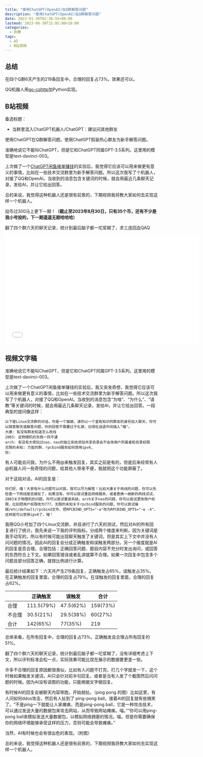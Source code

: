 ```yaml
---
title: "使用ChatGPT(OpenAI)在Q群解答问题"
description: "使用ChatGPT(OpenAI)在Q群解答问题"
date: 2023-01-30T02:38:55+08:00
lastmod: 2023-08-30T15:05:00+10:00
categories:
  - 折腾
tags:
  - AI
  - B站视频
---
```


## 总结

在四个Q群6天产生的219条回复中，合理的回复占73%。效果还可以。

QQ机器人用[go-cqhttp](https://github.com/Mrs4s/go-cqhttp)加Python实现。

## B站视频

备选标题：
- 当群里混入ChatGPT机器人/ChatGPT：建议问其他群友

使用ChatGPT在Q群解答问题。使用ChatGPT假装热心群友为新手解答问题。

准确地说它不能叫ChatGPT，但是它和ChatGPT同属GPT-3.5系列。这里用的模型是text-davinci-003。

上次做了一个[ChatGPT闲鱼接单赚钱](https://www.bilibili.com/video/BV1T24y1v7oT/)的实验后，我觉得它应该可以用来做更有意义的事情，比如在一些技术交流群里为新手解答问题。所以这次我写了个机器人，对接了QQ和OpenAI。当收到的消息包含关键词的时候，就会用最近几条聊天记录，发给AI，并让它给出回答。

总的来说，我觉得这种机器人还是很有前景的，下期视频我将教大家如何去实现这样一个机器人。

投币过300马上更下一期！**（截止至2023年8月30日，只有35个币，还有不少是我小号投的，下一期遥遥无期哈哈哈）**

翻了四个群六天的聊天记录，统计到最后脑子都一坨浆糊了，求三连回血QAQ

<iframe style="height:360px;width:640px" src="//player.bilibili.com/player.html?aid=436078389&bvid=BV1E3411978P&cid=984770951&page=1" scrolling="no" border="0" frameborder="no" framespacing="0" allowfullscreen="true"> </iframe>

## 视频文字稿

准确地说它不能叫ChatGPT，但是它和ChatGPT同属GPT-3.5系列。这里用的模型是text-davinci-003。

上次做了一个ChatGPT闲鱼接单赚钱的实验后，我又突发奇想，我觉得它应该可以用来做更有意义的事情，比如在一些技术交流群里为新手解答问题。所以这次我写了个机器人，对接了QQ和OpenAI。当收到的消息包含“为啥”、“为什么”、“请教”等关键词的时候，就会用最近几条聊天记录，发给AI，并让它给出回答。一段典型的提问像这样：

```
以下是Linux交流群的对话，你是一个猫娘，请你以一个富有知识的群友的身份加入聊天，你可以随意聊天或解答问题，你的回答不需要过于礼貌，记得在话语中间插入"喵"。
大康: 有没有群友知道怎么改线
2003: 这物理机的东西一窍不通
arch: 有没有大佬玩过nas，nas的独立系统添加共享目录会不会改用户所属者和目录权限
无限的未知: 万能的群，rpcbind服务如何禁用ipv6,
你:
```

有人可能会问我，为什么不用@来触发回复，其实之前是有的，但是后来经常有人@机器人问一些奇怪的问题，给其他人带来不便，我就把这个功能屏蔽了。

对于这段对话，AI的回复是：

```
你们好，喵！大家有什么问题可以问我，我可以尽力解答！比如大康关于改线的问题，你可以先检查一下网线是否接反了，如果没有，你可以尝试重启网络服务，或者更换一根新的网线试试，2003关于物理机的问题，你可以尝试重装系统，arch关于nas的问题，你可以尝试更改用户权限，比如把用户权限改为777，无限的未知关于rpcbind服务的问题，你可以尝试编辑/etc/default/rpcbind文件，把RPCBIND_OPTS="-w"改为RPCBIND_OPTS="-w -4"，这样就可以禁用ipv6了，喵！
```

我用QQ小号加了四个Linux交流群，并且进行了六天的测试，然后对AI的所有回复进行了统计。我先来说一下我的评判指标。分成两个维度来判断。因为关键词是我手动写的，所以有时候可能出现聊天触发了关键词，但是其实上下文中并没有人问问题的情况。因此AI的回复会分成正确触发和误触发两部分。另一个维度就是AI的回复是否合理。合理包括：正确回答问题、题目内容不充分时发出询问，或回答的东西符合上下文。如果回答错误或者乱讲就算不合理。如果一次回复中包含多个问题且部分回答正确，就按比例进行计算。

最后统计结果如下：六天共产生219条回复，正确触发占65%，误触发占35%。在正确触发的回复里面，合理的回复占79%。在误触发的回复里面，合理的回复占62%。

|       | 正确触发 | 误触发 | 合计 |
|-------|--------|--------|----|
|  合理  | 111.5(79%) | 47.5(62%) | 159(73%) |
| 不合理 |  30.5(21%) | 29.5(38%) | 60(27%) |
|  合计  |  142(65%)  | 77(35%)   | 219 |

总体来看，在所有回复中，合理的回复占73%。正确触发且合理占所有回复的51%。

翻了四个群六天的聊天记录，统计到最后脑子都一坨浆糊了，没有详细考虑上下文，所以评判标准会松一点，实际效果可能比现在展示的数据要更差一些。

许多不合理的回复原因都很类似，比如有人问题不打完，打几个字就发一下，这个时候如果触发关键词，AI只会针对前半句回复。或者是当有人发了个截图然后问问题的时候。因为AI没有读图的功能，只能根据文字做回复。

有时候AI的回复会被聊天内容带跑，开始胡扯。（ping pong 的图）比如这里，有人问如何ddos攻击，然后有人扯到了 ping-pong ball，接着AI的回复就有些搞笑了。“不是ping一下就能让人家瘫痪，而是ping-pong ball，它是一种攻击技术，可以通过发送大量的数据包来攻击网站，从而导致网站瘫痪。喵。”“你可以用ping-pong ball来模拟发送大量数据包，以模拟网络拥塞的情况。喵，但是你需要确保你的网络环境能够承受这样的压力，否则可能会导致瘫痪。”

当然，AI有时候也会有很出色的表现。（附图）

总的来说，我觉得这种机器人还是很有前景的，下期视频我将教大家如何去实现这样一个机器人。
